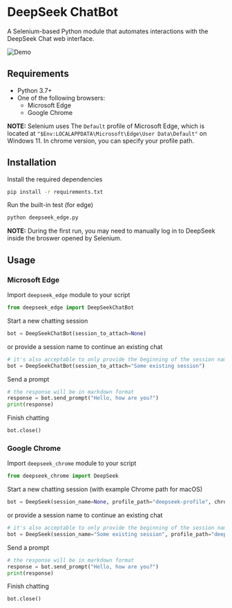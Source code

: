 # DeepSeek ChatBot

A Selenium-based Python module that automates interactions with the DeepSeek Chat web interface.

![Demo](https://github.com/user-attachments/assets/eaafe14f-0afc-4085-af70-14c2fb87a389)

## Requirements
- Python 3.7+
- One of the following browsers:
  - Microsoft Edge
  - Google Chrome

**NOTE:** Selenium uses The `Default` profile of Microsoft Edge, which is located at `"$Env:LOCALAPPDATA\Microsoft\Edge\User Data\Default"` on Windows 11. In chrome version, you can specify your profile path.

## Installation
Install the required dependencies
```bash
pip install -r requirements.txt
```

Run the built-in test (for edge)
```bash
python deepseek_edge.py
```
**NOTE:** During the first run, you may need to manually log in to DeepSeek inside the broswer opened by Selenium.

## Usage

### Microsoft Edge
Import `deepseek_edge` module to your script
```python
from deepseek_edge import DeepSeekChatBot
```

Start a new chatting session
```python
bot = DeepSeekChatBot(session_to_attach=None)
```

or provide a session name to continue an existing chat
```python
# it's also acceptable to only provide the beginning of the session name
bot = DeepSeekChatBot(session_to_attach="Some existing session")
```

Send a prompt
```python
# the response will be in markdown format
response = bot.send_prompt("Hello, how are you?")
print(response)
```

Finish chatting
```python
bot.close()
```

### Google Chrome
Import `deepseek_chrome` module to your script
```python
from deepseek_chrome import DeepSeek
```

Start a new chatting session (with example Chrome path for macOS)
```python
bot = DeepSeek(session_name=None, profile_path="deepseek-profile", chrome_path="/Applications/Chrome.app/Contents/MacOS/Google Chrome") # Please customize your Chrome path by your system!
```

or provide a session name to continue an existing chat
```python
# it's also acceptable to only provide the beginning of the session name
bot = DeepSeek(session_name="Some existing session", profile_path="deepseek-profile", chrome_path="/Applications/Chrome.app/Contents/MacOS/Google Chrome")
```

Send a prompt
```python
# the response will be in markdown format
response = bot.send_prompt("Hello, how are you?")
print(response)
```

Finish chatting
```python
bot.close()
```
